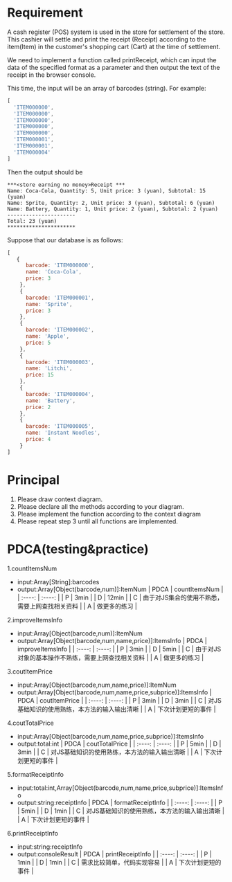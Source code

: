 # Requirement
A cash register (POS) system is used in the store for settlement of the store. This cashier will settle and print the receipt (Receipt) according to the item(Item) in the customer's shopping cart (Cart) at the time of settlement.

We need to implement a function called printReceipt, which can input the data of the specified format as a parameter and then output the text of the receipt in the browser console.

This time, the input will be an array of barcodes (string). For example:
```javascript
[
  'ITEM000000',
  'ITEM000000',
  'ITEM000000',
  'ITEM000000',
  'ITEM000000',
  'ITEM000001',
  'ITEM000001',
  'ITEM000004'
]
```

Then the output should be 
```
***<store earning no money>Receipt ***
Name: Coca-Cola, Quantity: 5, Unit price: 3 (yuan), Subtotal: 15 (yuan)
Name: Sprite, Quantity: 2, Unit price: 3 (yuan), Subtotal: 6 (yuan)
Name: Battery, Quantity: 1, Unit price: 2 (yuan), Subtotal: 2 (yuan)
----------------------
Total: 23 (yuan)
**********************
```

Suppose that our database is as follows:
```javascript
[
   {
      barcode: 'ITEM000000',
      name: 'Coca-Cola',
      price: 3
    },
    {
      barcode: 'ITEM000001',
      name: 'Sprite',
      price: 3
    },
    {
      barcode: 'ITEM000002',
      name: 'Apple',
      price: 5
    },
    {
      barcode: 'ITEM000003',
      name: 'Litchi',
      price: 15
    },
    {
      barcode: 'ITEM000004',
      name: 'Battery',
      price: 2
    },
    {
      barcode: 'ITEM000005',
      name: 'Instant Noodles',
      price: 4
    }
]
```

# Principal
1. Please draw context diagram.
2. Please declare all the methods according to your diagram.
3. Please implement the function according to the context diagram
4. Please repeat step 3 until all functions are implemented.

# PDCA(testing&practice)
1.countItemsNum
  - input:Array[String]:barcodes
  - output:Array[Object(barcode,num)]:ItemNum
| PDCA | countItemsNum |
| :----: | :----: |
| P | 3min |
| D | 12min |
| C | 由于对JS集合的使用不熟悉，需要上网查找相关资料 |
| A | 做更多的练习 |

2.improveItemsInfo
  - input:Array[Object(barcode,num)]:ItemNum
  - output:Array[Object(barcode,num,name,price)]:ItemsInfo
| PDCA | improveItemsInfo |
| :----: | :----: |
| P | 3min |
| D | 5min |
| C | 由于对JS对象的基本操作不熟练，需要上网查找相关资料 |
| A | 做更多的练习 |

3.coutItemPrice
  - input:Array[Object(barcode,num,name,price)]:ItemNum
  - output:Array[Object(barcode,num,name,price,subprice)]:ItemsInfo
| PDCA | coutItemPrice |
| :----: | :----: |
| P | 3min |
| D | 3min |
| C | 对JS基础知识的使用熟练，本方法的输入输出清晰 |
| A | 下次计划更短的事件 |

4.coutTotalPrice
  - input:Array[Object(barcode,num,name,price,subprice)]:ItemsInfo
  - output:total:int
| PDCA | coutTotalPrice |
| :----: | :----: |
| P | 5min |
| D | 3min |
| C | 对JS基础知识的使用熟练，本方法的输入输出清晰 |
| A | 下次计划更短的事件 |

5.formatReceiptInfo
  - input:total:int,Array[Object(barcode,num,name,price,subprice)]:ItemsInfo
  - output:string:receiptInfo
| PDCA | formatReceiptInfo |
| :----: | :----: |
| P | 5min |
| D | 1min |
| C | 对JS基础知识的使用熟练，本方法的输入输出清晰 |
| A | 下次计划更短的事件 |

6.printReceiptInfo
  - input:string:receiptInfo
  - output:consoleResult
| PDCA | printReceiptInfo |
| :----: | :----: |
| P | 1min |
| D | 1min |
| C | 需求比较简单，代码实现容易 |
| A | 下次计划更短的事件 |
